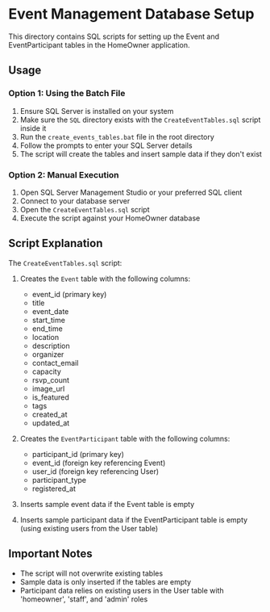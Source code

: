 # Event Management Database Setup

This directory contains SQL scripts for setting up the Event and EventParticipant tables in the HomeOwner application.

## Usage

### Option 1: Using the Batch File

1. Ensure SQL Server is installed on your system
2. Make sure the `SQL` directory exists with the `CreateEventTables.sql` script inside it
3. Run the `create_events_tables.bat` file in the root directory
4. Follow the prompts to enter your SQL Server details
5. The script will create the tables and insert sample data if they don't exist

### Option 2: Manual Execution

1. Open SQL Server Management Studio or your preferred SQL client
2. Connect to your database server
3. Open the `CreateEventTables.sql` script
4. Execute the script against your HomeOwner database

## Script Explanation

The `CreateEventTables.sql` script:

1. Creates the `Event` table with the following columns:
   - event_id (primary key)
   - title
   - event_date
   - start_time
   - end_time
   - location
   - description
   - organizer
   - contact_email
   - capacity
   - rsvp_count
   - image_url
   - is_featured
   - tags
   - created_at
   - updated_at

2. Creates the `EventParticipant` table with the following columns:
   - participant_id (primary key)
   - event_id (foreign key referencing Event)
   - user_id (foreign key referencing User)
   - participant_type
   - registered_at

3. Inserts sample event data if the Event table is empty
4. Inserts sample participant data if the EventParticipant table is empty (using existing users from the User table)

## Important Notes

- The script will not overwrite existing tables
- Sample data is only inserted if the tables are empty
- Participant data relies on existing users in the User table with 'homeowner', 'staff', and 'admin' roles 